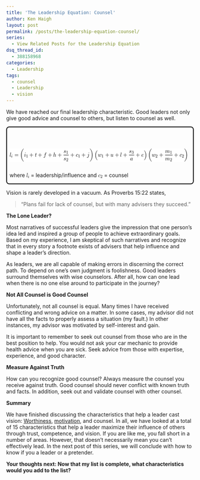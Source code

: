```yaml
---
title: 'The Leadership Equation: Counsel'
author: Ken Haigh
layout: post
permalink: /posts/the-leadership-equation-counsel/
series:
  - View Related Posts for the Leadership Equation
dsq_thread_id:
  - 388158968
categories:
  - Leadership
tags:
  - counsel
  - Leadership
  - vision
---
```

We have reached our final leadership characteristic. Good leaders not only give good advice and counsel to others, but listen to counsel as well.

<div style="border: 2px solid #000; padding: 7px 7px 0px; margin-bottom: 7px; border-radius: 8px; -moz-border-radius: 8px; -webkit-border-radius: 8px;">
  <p class="ql-left-displayed-equation" style="line-height: 36px;">
    <span class="ql-right-eqno"> &nbsp; </span><span class="ql-left-eqno"> &nbsp; </span><img src="/wp-content/ql-cache/quicklatex.com-1add2105e78d180c2c56e665e406a4db_l3.png" height="36" width="477" class="ql-img-displayed-equation " alt="&#92;&#91; &#108;&#95;&#105;&#32;&#61;&#32;&#92;&#108;&#101;&#102;&#116;&#32;&#40;&#32;&#105;&#95;&#49;&#32;&#43;&#32;&#116;&#32;&#43;&#32;&#102;&#32;&#43;&#32;&#104;&#32;&#43;&#32;&#92;&#102;&#114;&#97;&#99;&#123;&#115;&#95;&#49;&#125;&#123;&#115;&#95;&#50;&#125;&#32;&#43;&#32;&#99;&#95;&#49;&#32;&#43;&#32;&#106;&#92;&#114;&#105;&#103;&#104;&#116;&#32;&#41;&#92;&#108;&#101;&#102;&#116;&#32;&#40;&#32;&#119;&#95;&#49;&#32;&#43;&#32;&#117;&#32;&#43;&#32;&#108;&#32;&#43;&#32;&#92;&#102;&#114;&#97;&#99;&#123;&#115;&#95;&#51;&#125;&#123;&#97;&#125;&#32;&#43;&#32;&#101;&#32;&#92;&#114;&#105;&#103;&#104;&#116;&#32;&#41;&#92;&#108;&#101;&#102;&#116;&#32;&#40;&#32;&#119;&#95;&#50;&#32;&#43;&#32;&#92;&#102;&#114;&#97;&#99;&#123;&#109;&#95;&#49;&#125;&#123;&#109;&#95;&#50;&#125;&#32;&#43;&#32;&#99;&#95;&#50;&#32;&#32;&#92;&#114;&#105;&#103;&#104;&#116;&#32;&#41; &#92;&#93;" title="Rendered by QuickLaTeX.com" />
  </p>
  
  <p>
    where <img src="/wp-content/ql-cache/quicklatex.com-0c4401c34d885cf9bd7f1d7f7e127004_l3.png" class="ql-img-inline-formula " alt="&#108;&#95;&#105;" title="Rendered by QuickLaTeX.com" height="13" width="8" style="vertical-align: -2px;" /> = leadership/influence and <img src="/wp-content/ql-cache/quicklatex.com-6ef835e6af7dc6a91dd8a74557b70642_l3.png" class="ql-img-inline-formula " alt="&#99;&#95;&#50;" title="Rendered by QuickLaTeX.com" height="9" width="12" style="vertical-align: -2px;" /> = counsel
  </p>
</div>

Vision is rarely developed in a vacuum. As Proverbs 15:22 states,

> &#8220;Plans fail for lack of counsel, but with many advisers they succeed.&#8221;

<!--more-->


**The Lone Leader?**

Most narratives of successful leaders give the impression that one person&#8217;s idea led and inspired a group of people to achieve extraordinary goals. Based on my experience, I am skeptical of such narratives and recognize that in every story a footnote exists of advisers that help influence and shape a leader&#8217;s direction.

As leaders, we are all capable of making errors in discerning the correct path. To depend on one&#8217;s own judgment is foolishness. Good leaders surround themselves with wise counselors. After all, how can one lead when there is no one else around to participate in the journey?

**Not All Counsel is Good Counsel**

Unfortunately, not all counsel is equal. Many times I have received conflicting and wrong advice on a matter. In some cases, my advisor did not have all the facts to properly assess a situation (my fault.) In other instances, my advisor was motivated by self-interest and gain.

It is important to remember to seek out counsel from those who are in the best position to help. You would not ask your car mechanic to provide health advice when you are sick. Seek advice from those with expertise, experience, and good character.

**Measure Against Truth**

How can you recognize good counsel? Always measure the counsel you receive against truth. Good counsel should never conflict with known truth and facts. In addition, seek out and validate counsel with other counsel.

**Summary**

We have finished discussing the characteristics that help a leader cast vision: <a href="/posts/the-leadership-equation-worthy-vision/" title="The Leadership Equation: Worthy Vision">Worthiness</a>, <a href="/posts/the-leadership-equation-motivation/" title="The Leadership Equation: Motivation">motivation</a>, and counsel. In all, we have looked at a total of 15 characteristics that help a leader maximize their influence of others through trust, competence, and vision. If you are like me, you fall short in a number of areas. However, that doesn&#8217;t necessarily mean you can&#8217;t effectively lead. In the next post of this series, we will conclude with how to know if you a leader or a pretender.

**Your thoughts next: Now that my list is complete, what characteristics would you add to the list?**

<!-- Start Shareaholic Recommendations Automatic -->

<!-- End Shareaholic Recommendations Automatic -->
